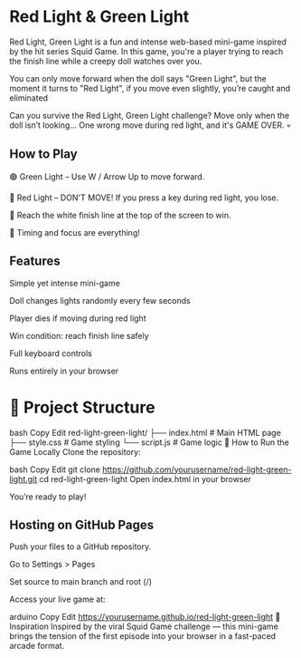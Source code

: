 # Red Light & Green Light 
Red Light, Green Light is a fun and intense web-based mini-game inspired by the hit series Squid Game. In this game, you're a player trying to reach the finish line while a creepy doll watches over you.

You can only move forward when the doll says "Green Light", but the moment it turns to "Red Light", if you move even slightly, you’re caught and eliminated

Can you survive the Red Light, Green Light challenge?
Move only when the doll isn’t looking…
One wrong move during red light, and it's GAME OVER. 💀

 
## How to Play
🟢 Green Light – Use W / Arrow Up to move forward.

🔴 Red Light – DON'T MOVE! If you press a key during red light, you lose.

🏁 Reach the white finish line at the top of the screen to win.

🎯 Timing and focus are everything!

## Features
Simple yet intense mini-game

Doll changes lights randomly every few seconds

Player dies if moving during red light

Win condition: reach finish line safely

Full keyboard controls

Runs entirely in your browser

# 📁 Project Structure
bash
Copy
Edit
red-light-green-light/
├── index.html       # Main HTML page
├── style.css        # Game styling
└── script.js        # Game logic
🚀 How to Run the Game Locally
Clone the repository:

bash
Copy
Edit
git clone https://github.com/yourusername/red-light-green-light.git
cd red-light-green-light
Open index.html in your browser

You’re ready to play!

## Hosting on GitHub Pages
Push your files to a GitHub repository.

Go to Settings > Pages

Set source to main branch and root (/)

Access your live game at:

arduino
Copy
Edit
https://yourusername.github.io/red-light-green-light
🧠 Inspiration
Inspired by the viral Squid Game challenge — this mini-game brings the tension of the first episode into your browser in a fast-paced arcade format.
